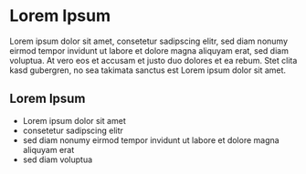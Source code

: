 # Lorem Ipsum
Lorem ipsum dolor sit amet, consetetur sadipscing elitr, sed diam nonumy eirmod tempor invidunt ut labore et dolore magna aliquyam erat, sed diam voluptua. At vero eos et accusam et justo duo dolores et ea rebum. Stet clita kasd gubergren, no sea takimata sanctus est Lorem ipsum dolor sit amet.
## Lorem Ipsum
* Lorem ipsum dolor sit amet
* consetetur sadipscing elitr
* sed diam nonumy eirmod tempor invidunt ut labore et dolore magna aliquyam erat
* sed diam voluptua
